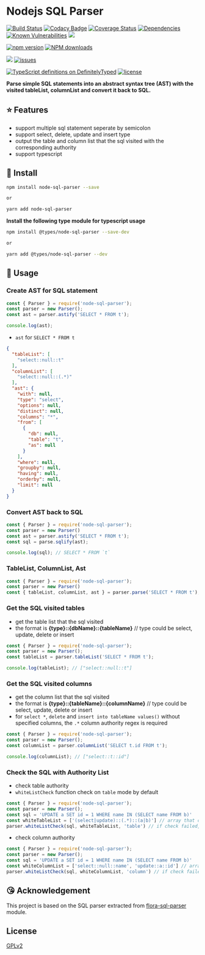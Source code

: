 # Nodejs SQL Parser

[![Build Status](https://travis-ci.org/taozhi8833998/node-sql-parser.svg?branch=master)](https://travis-ci.org/taozhi8833998/node-sql-parser)
[![Codacy Badge](https://api.codacy.com/project/badge/Grade/dff0b2ee1b964d2d88fe6947c4f5c649)](https://app.codacy.com/app/taozhi8833998/node-sql-parser?utm_source=github.com&utm_medium=referral&utm_content=taozhi8833998/node-sql-parser&utm_campaign=Badge_Grade_Dashboard)
[![Coverage Status](https://img.shields.io/coveralls/github/taozhi8833998/node-sql-parser/master.svg)](https://coveralls.io/github/taozhi8833998/node-sql-parser?branch=master)
[![Dependencies](https://img.shields.io/david/taozhi8833998/node-sql-parser.svg)](https://img.shields.io/david/taozhi8833998/node-sql-parser)
[![Known Vulnerabilities](https://snyk.io/test/github/taozhi8833998/node-sql-parser/badge.svg?targetFile=package.json)](https://snyk.io/test/github/taozhi8833998/node-sql-parser?targetFile=package.json)
[![](https://img.shields.io/badge/Powered%20by-ganjiang-brightgreen.svg)](https://github.com/taozhi8833998/node-sql-parser)

[![npm version](https://badge.fury.io/js/node-sql-parser.svg)](https://badge.fury.io/js/node-sql-parser)
[![NPM downloads](http://img.shields.io/npm/dm/node-sql-parser.svg?style=flat-square)](http://www.npmtrends.com/node-sql-parser)

[![](https://img.shields.io/gitter/room/taozhi8833998/node-sql-parser.svg)](https://gitter.im/node-sql-parser/community)
[![issues](https://img.shields.io/github/issues/taozhi8833998/node-sql-parser.svg)](https://github.com/taozhi8833998/node-sql-parser/issues)

[![TypeScript definitions on DefinitelyTyped](http://definitelytyped.org/badges/standard.svg)](http://definitelytyped.org)
[![license](https://img.shields.io/badge/license-GPLv2-blue.svg)](https://github.com/taozhi8833998/node-sql-parser/blob/master/LICENSE)

**Parse simple SQL statements into an abstract syntax tree (AST) with the visited tableList, columnList and convert it back to SQL.**

## :star: Features

- support multiple sql statement seperate by semicolon
- support select, delete, update and insert type
- output the table and column list that the sql visited with the corresponding authority
- support typescript

## :tada: Install

```bash
npm install node-sql-parser --save

or

yarn add node-sql-parser
```

**Install the following type module for typescript usage**

```bash
npm install @types/node-sql-parser --save-dev

or

yarn add @types/node-sql-parser --dev
```

## :rocket: Usage

### Create AST for SQL statement

```javascript
const { Parser } = require('node-sql-parser');
const parser = new Parser();
const ast = parser.astify('SELECT * FROM t');

console.log(ast);
```

- `ast` for `SELECT * FROM t`

```json
{
  "tableList": [
    "select::null::t"
  ],
  "columnList": [
    "select::null::(.*)"
  ],
  "ast": {
    "with": null,
    "type": "select",
    "options": null,
    "distinct": null,
    "columns": "*",
    "from": [
      {
        "db": null,
        "table": "t",
        "as": null
      }
    ],
    "where": null,
    "groupby": null,
    "having": null,
    "orderby": null,
    "limit": null
  }
}
```

### Convert AST back to SQL

```javascript
const { Parser } = require('node-sql-parser');
const parser = new Parser()
const ast = parser.astify('SELECT * FROM t');
const sql = parse.sqlify(ast);

console.log(sql); // SELECT * FROM `t`
```

### TableList, ColumnList, Ast

```javascript
const { Parser } = require('node-sql-parser');
const parser = new Parser()
const { tableList, columnList, ast } = parser.parse('SELECT * FROM t');
```

### Get the SQL visited tables

-  get the table list that the sql visited
-  the format is **{type}::{dbName}::{tableName}** // type could be select, update, delete or insert

```javascript
const { Parser } = require('node-sql-parser');
const parser = new Parser();
const tableList = parser.tableList('SELECT * FROM t');

console.log(tableList); // ["select::null::t"]
```

### Get the SQL visited columns

- get the column list that the sql visited
- the format is **{type}::{tableName}::{columnName}** // type could be select, update, delete or insert
- for `select *`, `delete` and `insert into tableName values()` without specified columns, the `.*` column authority regex is required

```javascript
const { Parser } = require('node-sql-parser');
const parser = new Parser();
const columnList = parser.columnList('SELECT t.id FROM t');

console.log(columnList); // ["select::t::id"]
```

### Check the SQL with Authority List

- check table authority
- `whiteListCheck` function check on `table` mode by default

```javascript
const { Parser } = require('node-sql-parser');
const parser = new Parser();
const sql = 'UPDATE a SET id = 1 WHERE name IN (SELECT name FROM b)'
const whiteTableList = ['(select|update)::(.*)::(a|b)'] // array that contain multiple authorities
parser.whiteListCheck(sql, whiteTableList, 'table') // if check failed, an error would be thrown with relevant error message, if passed it would return undefined
```

- check column authority

```javascript
const { Parser } = require('node-sql-parser');
const parser = new Parser();
const sql = 'UPDATE a SET id = 1 WHERE name IN (SELECT name FROM b)'
const whiteColumnList = ['select::null::name', 'update::a::id'] // array that contain multiple authorities
parser.whiteListCheck(sql, whiteColumnList, 'column') // if check failed, an error would be thrown with relevant error message, if passed it would return undefined
```

## :kissing_heart: Acknowledgement

This project is based on the SQL parser extracted from [flora-sql-parser](https://github.com/godmodelabs/flora-sql-parser) module.

## License

[GPLv2](LICENSE)
